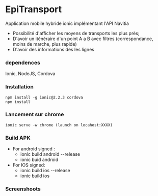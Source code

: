 # EpiTransport
Application mobile hybride ionic implémentant l'API Navitia
* Possibilité d'afficher les moyens de transports les plus près;
* D'avoir un iténéraire d'un point A a B avec filtres (correspondance, moins de marche, plus rapide)
* D'avoir des informations des les lignes

### dependences
Ionic, NodeJS, Cordova

### Installation
``` 
npm install -g ionic@2.2.3 cordova
npm install
```

### Lancement sur chrome
```
ionic serve -w chrome (launch on locahost:XXXX)
```

### Build APK
* For android signed :
     * ionic build android --release
     * ionic buid android
* For IOS signed:
     * ionic build ios --release
     * ionic build ios

### Screenshoots 
